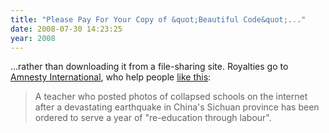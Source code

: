```yaml
---
title: "Please Pay For Your Copy of &quot;Beautiful Code&quot;..."
date: 2008-07-30 14:23:25
year: 2008
---
```

...rather than downloading it from a file-sharing site. Royalties go to <a href="http://www.amnesty.org">Amnesty International</a>, who help people <a href="http://www.cbc.ca/world/story/2008/07/30/teacher-jailed.html">like this</a>:
<blockquote>A teacher who posted photos of collapsed schools on the internet after a devastating earthquake in China's Sichuan province has been ordered to serve a year of "re-education through labour".</blockquote>
